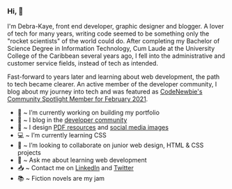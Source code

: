 ### Hi, :wave:

I'm Debra-Kaye, front end developer, graphic designer and blogger. A lover of tech for many years, writing code seemed to be something only the "rocket scientists" of the world could do. After completing my Bachelor of Science Degree in Information Technology, Cum Laude at the University College of the Caribbean several years ago, I fell into the administrative and customer service fields, instead of tech as intended.

Fast-forward to years later and learning about web development, the path to tech became clearer. An active member of the developer community, I blog about my journey into tech and was featured as <a href="https://community.codenewbie.org/codenewbie/debra-kaye-elliott-the-go-getter-43mh" target="_blank">CodeNewbie's Community Spotlight Member for February 2021</a>. 

<!--
**debrakayeelliott/debrakayeelliott** is a ✨ _special_ ✨ repository because its `README.md` (this file) appears on your GitHub profile.

Here are some ideas to get you started:
-->
  * :construction: ~ I’m currently working on building my portfolio
  * :pencil: ~ I blog in the <a href="https://dev.to/debrakayeelliott" target="_blank">developer community</a>
  * :art: ~ I design <a href="https://flickr.com/photos/debrakayeelliott/" target="_blank">PDF resources</a> and <a href="https://www.instagram.com/debrakayeelliott/" target="_blank">social media images</a>  
  * :computer: ~ I’m currently learning CSS
  * :briefcase: ~ I’m looking to collaborate on junior web design, HTML & CSS projects
  * 💬 ~ Ask me about learning web development
  * :inbox_tray: ~ Contact me on [LinkedIn](https://www.linkedin.com/in/debrakayeelliott/) and [Twitter](https://twitter.com/debrakayelliott)
  * :books: ~ Fiction novels are my jam
